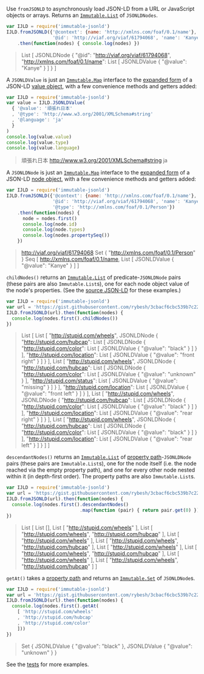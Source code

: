 Use `fromJSONLD` to asynchronously load JSON-LD from a URL or JavaScript objects or arrays. Returns an [`Immutable.List`](http://facebook.github.io/immutable-js/docs/#/List) of `JSONLDNodes`.

```javascript
var IJLD = require('immutable-jsonld')
IJLD.fromJSONLD({'@context': {name: 'http://xmlns.com/foaf/0.1/name'},
                 '@id': 'http://viaf.org/viaf/61794068', 'name': 'Kanye'})
    .then(function(nodes) { console.log(nodes) })
```
> List [ JSONLDNode { "@id": "http://viaf.org/viaf/61794068", "http://xmlns.com/foaf/0.1/name": List [ JSONLDValue { "@value": "Kanye" } ] } ]

A `JSONLDValue` is just an [`Immutable.Map`](http://facebook.github.io/immutable-js/docs/#/Map) interface to the [expanded form](https://www.w3.org/TR/json-ld/#expanded-document-form) of a JSON-LD [value object](https://www.w3.org/TR/json-ld/#value-objects), with a few convenience methods and getters added:

```javascript
var IJLD = require('immutable-jsonld')
var value = IJLD.JSONLDValue(
  { '@value': '頑張れ日本'
  , '@type': 'http://www.w3.org/2001/XMLSchema#string'
  , '@language': 'ja'
  }
)
console.log(value.value)
console.log(value.type)
console.log(value.language)
```
> 頑張れ日本
> http://www.w3.org/2001/XMLSchema#string
> ja

A `JSONLDNode` is just an [`Immutable.Map`](http://facebook.github.io/immutable-js/docs/#/Map) interface to the [expanded form](https://www.w3.org/TR/json-ld/#expanded-document-form) of a JSON-LD [node object](https://www.w3.org/TR/json-ld/#node-objects), with a few convenience methods and getters added:

```javascript
var IJLD = require('immutable-jsonld')
IJLD.fromJSONLD({'@context': {name: 'http://xmlns.com/foaf/0.1/name'},
                 '@id': 'http://viaf.org/viaf/61794068', 'name': 'Kanye',
                 '@type': 'http://xmlns.com/foaf/0.1/Person'})
    .then(function(nodes) {
      node = nodes.first()
      console.log(node.id)
      console.log(node.types)
      console.log(nodes.propertySeq())
    })
```
> http://viaf.org/viaf/61794068
> Set { "http://xmlns.com/foaf/0.1/Person" }
> Seq [ http://xmlns.com/foaf/0.1/name, List [ JSONLDValue { "@value": "Kanye" } ] ]

`childNodes()` returns an [`Immutable.List`](http://facebook.github.io/immutable-js/docs/#/List) of predicate-`JSONLDNode` pairs (these pairs are also `Immutable.List`s), one for each node object value of the node's properties. (See the [source JSON-LD](https://gist.github.com/rybesh/3cbacf6cbc539b7c22f7) for these examples.)

```javascript
var IJLD = require('immutable-jsonld')
var url = 'https://gist.githubusercontent.com/rybesh/3cbacf6cbc539b7c22f7/raw/2c15ecbd3e878dd40523fa1ad8c70f004a1bb193/stupid.json'
IJLD.fromJSONLD(url).then(function(nodes) {
  console.log(nodes.first().childNodes())
})
```
> List [ List [ "http://stupid.com/wheels", JSONLDNode { "http://stupid.com/hubcap": List [ JSONLDNode { "http://stupid.com/color": List [ JSONLDValue { "@value": "black" } ] } ], "http://stupid.com/location": List [ JSONLDValue { "@value": "front right" } ] } ], List [ "http://stupid.com/wheels", JSONLDNode { "http://stupid.com/hubcap": List [ JSONLDNode { "http://stupid.com/color": List [ JSONLDValue { "@value": "unknown" } ], "http://stupid.com/status": List [ JSONLDValue { "@value": "missing" } ] } ], "http://stupid.com/location": List [ JSONLDValue { "@value": "front left" } ] } ], List [ "http://stupid.com/wheels", JSONLDNode { "http://stupid.com/hubcap": List [ JSONLDNode { "http://stupid.com/color": List [ JSONLDValue { "@value": "black" } ] } ], "http://stupid.com/location": List [ JSONLDValue { "@value": "rear right" } ] } ], List [ "http://stupid.com/wheels", JSONLDNode { "http://stupid.com/hubcap": List [ JSONLDNode { "http://stupid.com/color": List [ JSONLDValue { "@value": "black" } ] } ], "http://stupid.com/location": List [ JSONLDValue { "@value": "rear left" } ] } ] ]

`descendantNodes()` returns an [`Immutable.List`](http://facebook.github.io/immutable-js/docs/#/List) of [property path](https://www.w3.org/TR/sparql11-query/#propertypaths)-`JSONLDNode` pairs (these pairs are `Immutable.List`s), one for the node itself (i.e. the node reached via the empty property path), and one for every other node nested within it (in depth-first order). The property paths are also `Immutable.List`s.

```javascript
var IJLD = require('immutable-jsonld')
var url = 'https://gist.githubusercontent.com/rybesh/3cbacf6cbc539b7c22f7/raw/2c15ecbd3e878dd40523fa1ad8c70f004a1bb193/stupid.json'
IJLD.fromJSONLD(url).then(function(nodes) {
  console.log(nodes.first().descendantNodes()
                           .map(function (pair) { return pair.get(0) }))
})
```
> List [ List [], List [ "http://stupid.com/wheels" ], List [ "http://stupid.com/wheels", "http://stupid.com/hubcap" ], List [ "http://stupid.com/wheels" ], List [ "http://stupid.com/wheels", "http://stupid.com/hubcap" ], List [ "http://stupid.com/wheels" ], List [ "http://stupid.com/wheels", "http://stupid.com/hubcap" ], List [ "http://stupid.com/wheels" ], List [ "http://stupid.com/wheels", "http://stupid.com/hubcap" ] ]

`getAt()` takes a [property path](https://www.w3.org/TR/sparql11-query/#propertypaths) and returns an [`Immutable.Set`](http://facebook.github.io/immutable-js/docs/#/Set) of `JSONLDNode`s.

```javascript
var IJLD = require('immutable-jsonld')
var url = 'https://gist.githubusercontent.com/rybesh/3cbacf6cbc539b7c22f7/raw/2c15ecbd3e878dd40523fa1ad8c70f004a1bb193/stupid.json'
IJLD.fromJSONLD(url).then(function(nodes) {
  console.log(nodes.first().getAt(
    [ 'http://stupid.com/wheels'
    , 'http://stupid.com/hubcap'
    , 'http://stupid.com/color'
    ]))
})
```
> Set { JSONLDValue { "@value": "black" }, JSONLDValue { "@value": "unknown" } }

See the [tests](test) for more examples.
